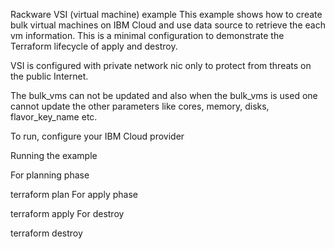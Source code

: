 Rackware VSI (virtual machine) example
This example shows how to create bulk virtual machines on IBM Cloud and use data source to retrieve the each vm information. This is a minimal configuration to demonstrate the Terraform lifecycle of apply and destroy.

VSI is configured with private network nic only to protect from threats on the public Internet.

The bulk_vms can not be updated and also when the bulk_vms is used one cannot update the other parameters like cores, memory, disks, flavor_key_name etc.

To run, configure your IBM Cloud provider

Running the example

For planning phase

terraform plan
For apply phase

terraform apply
For destroy

terraform destroy
